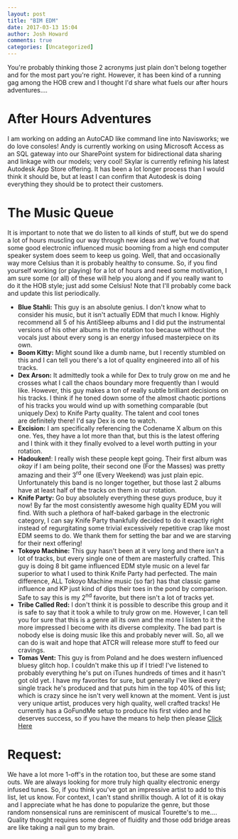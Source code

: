 ```yaml
---
layout: post
title: "BIM EDM"
date: 2017-03-13 15:04
author: Josh Howard
comments: true
categories: [Uncategorized]
---
```

You're probably thinking those 2 acronyms just plain don't belong together and for the most part you're right. However, it has been kind of a running gag among the HOB crew and I thought I'd share what fuels our after hours adventures….


# After Hours Adventures
I am working on adding an AutoCAD like command line into Navisworks; we do love consoles! Andy is currently working on using Microsoft Access as an SQL gateway into our SharePoint system for bidirectional data sharing and linkage with our models; very cool! Skylar is currently refining his latest Autodesk App Store offering. It has been a lot longer process than I would think it should be, but at least I can confirm that Autodesk is doing everything they should be to protect their customers.


# The Music Queue
It is important to note that we do listen to all kinds of stuff, but we do spend a lot of hours muscling our way through new ideas and we've found that some good electronic influenced music booming from a high end computer speaker system does seem to keep us going. Well, that and occasionally way more Celsius than it is probably healthy to consume. So, if you find yourself working (or playing) for a lot of hours and need some motivation, I am sure some (or all) of these will help you along and if you really want to do it the HOB style; just add some Celsius! Note that I'll probably come back and update this list periodically.

- **Blue Stahli:** This guy is an absolute genius. I don't know what to consider his music, but it isn't actually EDM that much I know. Highly recommend all 5 of his AntiSleep albums and I did put the instrumental versions of his other albums in the rotation too because without the vocals just about every song is an energy infused masterpiece on its own.
- **Boom Kitty:** Might sound like a dumb name, but I recently stumbled on this and I can tell you there's a lot of quality engineered into all of his tracks.
- **Dex Arson:** It admittedly took a while for Dex to truly grow on me and he crosses what I call the chaos boundary more frequently than I would like. However, this guy makes a ton of really subtle brilliant decisions on his tracks. I think if he toned down some of the almost chaotic portions of his tracks you would wind up with something comparable (but uniquely Dex) to Knife Party quality. The talent and cool tones are definitely there! I'd say Dex is one to watch.
- **Excision:** I am specifically referencing the Codename X album on this one. Yes, they have a lot more than that, but this is the latest offering and I think with it they finally evolved to a level worth putting in your rotation.
- **Hadouken!**: I really wish these people kept going. Their first album was *okay* if I am being polite, their second one (For the Masses) was pretty amazing and their 3<sup>rd</sup> one (Every Weekend) was just plain epic. Unfortunately this band is no longer together, but those last 2 albums have at least half of the tracks on them in our rotation.
- **Knife Party:** Go buy absolutely everything these guys produce, buy it now! By far the most consistently awesome high quality EDM you will find. With such a plethora of half-baked garbage in the electronic category, I can say Knife Party thankfully decided to do it exactly right instead of regurgitating some trivial excessively repetitive crap like most EDM seems to do. We thank them for setting the bar and we are starving for their next offering!
- **Tokoyo Machine:** This guy hasn't been at it very long and there isn't a lot of tracks, but every single one of them are masterfully crafted. This guy is doing 8 bit game influenced EDM style music on a level far superior to what I used to think Knife Party had perfected. The main difference, ALL Tokoyo Machine music (so far) has that classic game influence and KP just kind of dips their toes in the pond by comparison. Safe to say this is my 2<sup>nd</sup> favorite, but there isn't a lot of tracks yet.
- **Tribe Called Red:** I don't think it is possible to describe this group and it is safe to say that it took a while to truly grow on me. However, I can tell you for sure that this is a genre all its own and the more I listen to it the more impressed I become with its diverse complexity. The bad part is nobody else is doing music like this and probably never will. So, all we can do is wait and hope that ATCR will release more stuff to feed our cravings.
- **Tomas Vent:** This guy is from Poland and he does western influenced bluesy glitch hop. I couldn't make this up if I tried! I've listened to probably everything he's put on iTunes hundreds of times and it hasn't got old yet. I have my favorites for sure, but generally I've liked every single track he's produced and that puts him in the top 40% of this list; which is crazy since he isn't very well known at the moment. Vent is just very unique artist, produces very high quality, well crafted tracks! He currently has a GoFundMe setup to produce his first video and he deserves success, so if you have the means to help then please [Click Here](https://www.gofundme.com/adtkd-my-first-professional-music-video)


# Request:
We have a lot more 1-off's in the rotation too, but these are some stand outs. We are always looking for more truly high quality electronic energy infused tunes. So, if you think you've got an impressive artist to add to this list, let us know. For context, I can't stand shrillix though. A lot of it is okay and I appreciate what he has done to popularize the genre, but those random nonsensical runs are reminiscent of musical Tourette's to me…. Quality thought requires some degree of fluidity and those odd bridge areas are like taking a nail gun to my brain.
